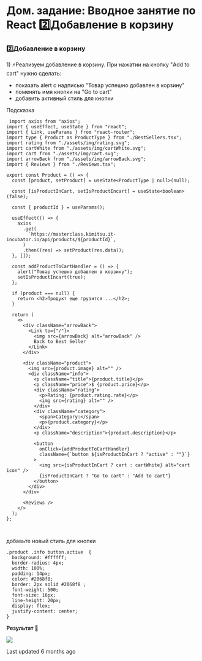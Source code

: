 # Дом. задание: Вводное занятие по React 2️⃣Добавление в корзину

### 2️⃣Добавление в корзину

1\) ⚡Реализуем добавление в корзину. При нажатии на кнопку "Add to cart" нужно сделать:

* показать alert с надписью "Товар успешно добавлен в корзину"
* поменять имя кнопки на "Go to cart"
* добавить активный стиль для кнопки

Подсказка

```
 import axios from "axios";
import { useEffect, useState } from "react";
import { Link, useParams } from "react-router";
import type { Product as ProductType } from "./BestSellers.tsx";
import rating from "./assets/img/rating.svg";
import cartWhite from "./assets/img/cartWhite.svg";
import cart from "./assets/img/cart.svg";
import arrowBack from "./assets/img/arrowBack.svg";
import { Reviews } from "./Reviews.tsx";

export const Product = () => {
  const [product, setProduct] = useState<ProductType | null>(null);

  const [isProductInCart, setIsProductIncart] = useState<boolean>(false);

  const { productId } = useParams();

  useEffect(() => {
    axios
      .get(
        `https://masterclass.kimitsu.it-incubator.io/api/products/${productId}`,
      )
      .then((res) => setProduct(res.data));
  }, []);

  const addProductToCartHandler = () => {
    alert("Товар успешно добавлен в корзину");
    setIsProductIncart(true);
  };

  if (product === null) {
    return <h2>Продукт еще грузится ...</h2>;
  }

  return (
    <>
      <div className="arrowBack">
        <Link to={"/"}>
          <img src={arrowBack} alt="arrowBack" />
          Back to Best Seller
        </Link>
      </div>

      <div className="product">
        <img src={product.image} alt="" />
        <div className="info">
          <p className="title">{product.title}</p>
          <p className="price">$ {product.price}</p>
          <div className="rating">
            <p>Rating: {product.rating.rate}</p>
            <img src={rating} alt="" />
          </div>
          <div className="category">
            <span>Category:</span>
            <p>{product.category}</p>
          </div>
          <p className="description">{product.description}</p>

          <button
            onClick={addProductToCartHandler}
            className={`button ${isProductInCart ? "active" : ""}`}
          >
            <img src={isProductInCart ? cart : cartWhite} alt="cart icon" />
            {isProductInCart ? "Go to cart" : "Add to cart"}
          </button>
        </div>
      </div>

      <Reviews />
    </>
  );
};

 
```

добавьте новый стиль для кнопки

```
.product .info button.active  {
  background: #ffffff;
  border-radius: 4px;
  width: 100%;
  padding: 14px;
  color: #2068f8;
  border: 2px solid #2068f8 ;
  font-weight: 500;
  font-size: 16px;
  line-height: 20px;
  display: flex;
  justify-content: center;
}
```

**Результат 🚀**

![](https://safronman.gitbook.io/dom.-zadanie-vvodnoe-zanyatie-po-react/~gitbook/image?url=https%3A%2F%2F3220636581-files.gitbook.io%2F%7E%2Ffiles%2Fv0%2Fb%2Fgitbook-x-prod.appspot.com%2Fo%2Fspaces%252FAVPdQiALlFxTi9ISP9e6%252Fuploads%252FzoPrL5pSaZn86ZX7YDIO%252FAnimation2.gif%3Falt%3Dmedia%26token%3D4006ab47-0316-4039-9bc6-953c22b66179\&width=768\&dpr=4\&quality=100\&sign=a2bbd2a3\&sv=2)

Last updated 6 months ago
